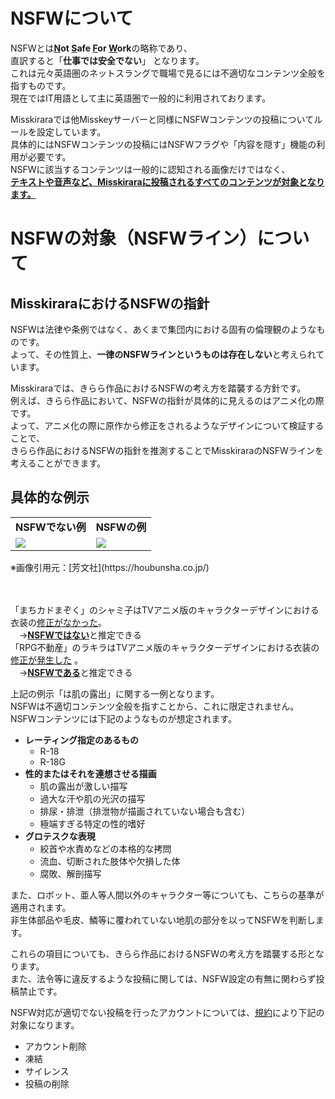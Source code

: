 # NSFWについて
NSFWとは<b><u>N</u>ot <u>S</u>afe <u>F</u>or <u>W</u>ork</b>の略称であり、  
直訳すると「**仕事では安全でない**」 となります。  
これは元々英語圏のネットスラングで職場で見るには不適切なコンテンツ全般を指すものです。  
現在ではIT用語として主に英語圏で一般的に利用されております。

Misskiraraでは他Misskeyサーバーと同様にNSFWコンテンツの投稿についてルールを設定しています。  
具体的にはNSFWコンテンツの投稿にはNSFWフラグや「内容を隠す」機能の利用が必要です。  
NSFWに該当するコンテンツは一般的に認知される画像だけではなく、  
<b><u>テキストや音声など、Misskiraraに投稿されるすべてのコンテンツが対象となります。</u></b>

# NSFWの対象（NSFWライン）について
## MisskiraraにおけるNSFWの指針
NSFWは法律や条例ではなく、あくまで集団内における固有の倫理観のようなものです。  
よって、その性質上、**一律のNSFWラインというものは存在しない**と考えられています。

Misskiraraでは、きらら作品におけるNSFWの考え方を踏襲する方針です。  
例えば、きらら作品において、NSFWの指針が具体的に見えるのはアニメ化の際です。    
よって、アニメ化の際に原作から修正をされるようなデザインについて検証することで、  
きらら作品におけるNSFWの指針を推測することでMisskiraraのNSFWラインを考えることができます。  

## 具体的な例示


<table style="border:none;">
  <tr style="border:none;">
    <td style="border:none;"> <b>NSFWでない例</b> </td> <td style="border:none;"><b>NSFWの例</b></td>
  </tr>
  <tr style="border:none;" >
    <td style="border:none;"> <img src="https://objstorage.misskirara.net/not_nsfw_mazoku.jpg"> </td> <td style="border:none;"> <img src="https://objstorage.misskirara.net/nsfw_fudosan.jpg"></td>
  </tr>
</table>
※画像引用元：[芳文社](https://houbunsha.co.jp/)  

　　   

「まちカドまぞく」のシャミ子はTVアニメ版のキャラクターデザインにおける衣装の<u>修正がなかった</u>。  
　→<b><u>NSFWではない</u></b>と推定できる  
「RPG不動産」のラキラはTVアニメ版のキャラクターデザインにおける衣装の<u>修正が発生した</u> 。  
　→<b><u>NSFWである</u></b>と推定できる  

上記の例示「は肌の露出」に関する一例となります。  
NSFWは不適切コンテンツ全般を指すことから、これに限定されません。  
NSFWコンテンツには下記のようなものが想定されます。
- **レーティング指定のあるもの**
  - R-18
  - R-18G
- **性的またはそれを連想させる描画**
  - 肌の露出が激しい描写
  - 過大な汗や肌の光沢の描写
  - 排尿・排泄（排泄物が描画されていない場合も含む）
  - 極端すぎる特定の性的嗜好
- **グロテスクな表現**
  - 絞首や水責めなどの本格的な拷問
  - 流血、切断された肢体や欠損した体
  - 腐敗、解剖描写

また、ロボット、亜人等人間以外のキャラクター等についても、こちらの基準が適用されます。  
非生体部品や毛皮、鱗等に覆われていない地肌の部分を以ってNSFWを判断します。  

これらの項目についても、きらら作品におけるNSFWの考え方を踏襲する形となります。  
また、法令等に違反するような投稿に関しては、NSFW設定の有無に関わらず投稿禁止です。

NSFW対応が適切でない投稿を行ったアカウントについては、[規約](https://doc.misskirara.net/custom_emoji/#terms)により下記の対象になります。
- アカウント削除
- 凍結
- サイレンス
- 投稿の削除
